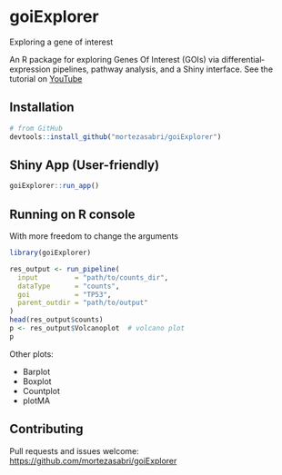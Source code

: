 # goiExplorer
Exploring a gene of interest

An R package for exploring Genes Of Interest (GOIs) via differential‐expression pipelines, pathway analysis, and a Shiny interface. See the tutorial on [YouTube](https://youtu.be/pq5Wg64rjAU)

## Installation

```r
# from GitHub
devtools::install_github("mortezasabri/goiExplorer")
```

## Shiny App (User-friendly)

```r
goiExplorer::run_app()
```

## Running on R console 

With more freedom to change the arguments

```r
library(goiExplorer)

res_output <- run_pipeline(
  input         = "path/to/counts_dir",
  dataType      = "counts",
  goi           = "TP53",
  parent_outdir = "path/to/output"
)
head(res_output$counts)
p <- res_output$Volcanoplot  # volcano plot
p
```

Other plots:
- Barplot
- Boxplot
- Countplot
- plotMA



## Contributing

Pull requests and issues welcome:
https://github.com/mortezasabri/goiExplorer
